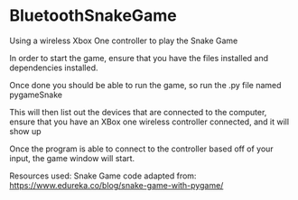 # BluetoothSnakeGame
Using a wireless Xbox One controller to play the Snake Game


In order to start the game, ensure that you have the files installed and dependencies installed.

Once done you should be able to run the game, so run the .py file named pygameSnake

  This will then list out the devices that are connected to the computer, ensure that you have an XBox one wireless controller connected, and it will show up
  
  Once the program is able to connect to the controller based off of your input, the game window will start.

Resources used:
    Snake Game code adapted from:
    https://www.edureka.co/blog/snake-game-with-pygame/
